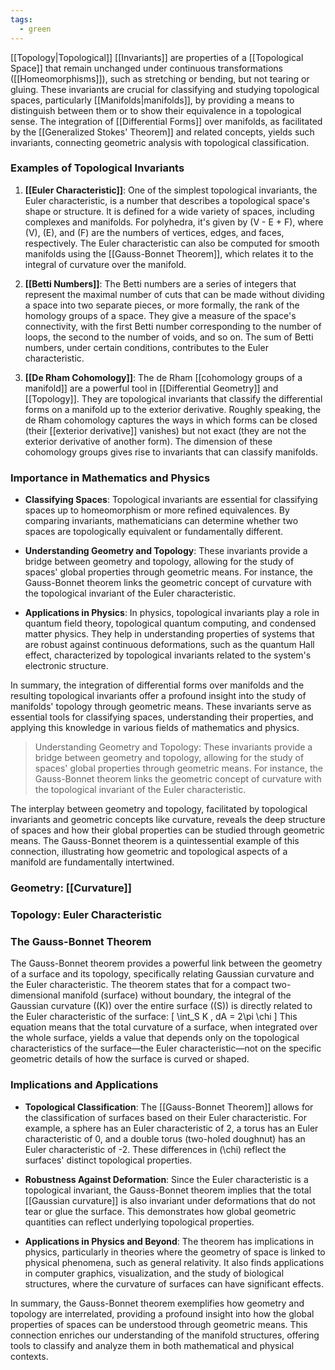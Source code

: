 ```yaml
---
tags:
  - green
---
```



[[Topology|Topological]] [[Invariants]] are properties of a [[Topological Space]] that remain unchanged under continuous transformations ([[Homeomorphisms]]), such as stretching or bending, but not tearing or gluing. These invariants are crucial for classifying and studying topological spaces, particularly [[Manifolds|manifolds]], by providing a means to distinguish between them or to show their equivalence in a topological sense. The integration of [[Differential Forms]] over manifolds, as facilitated by the [[Generalized Stokes' Theorem]] and related concepts, yields such invariants, connecting geometric analysis with topological classification.

### Examples of Topological Invariants

1. **[[Euler Characteristic]]**: One of the simplest topological invariants, the Euler characteristic, is a number that describes a topological space's shape or structure. It is defined for a wide variety of spaces, including complexes and manifolds. For polyhedra, it's given by \(V - E + F\), where \(V\), \(E\), and \(F\) are the numbers of vertices, edges, and faces, respectively. The Euler characteristic can also be computed for smooth manifolds using the [[Gauss-Bonnet Theorem]], which relates it to the integral of curvature over the manifold.

2. **[[Betti Numbers]]**: The Betti numbers are a series of integers that represent the maximal number of cuts that can be made without dividing a space into two separate pieces, or more formally, the rank of the homology groups of a space. They give a measure of the space's connectivity, with the first Betti number corresponding to the number of loops, the second to the number of voids, and so on. The sum of Betti numbers, under certain conditions, contributes to the Euler characteristic.

3. **[[De Rham Cohomology]]**: The de Rham [[cohomology groups of a manifold]] are a powerful tool in [[Differential Geometry]] and [[Topology]]. They are topological invariants that classify the differential forms on a manifold up to the exterior derivative. Roughly speaking, the de Rham cohomology captures the ways in which forms can be closed (their [[exterior derivative]] vanishes) but not exact (they are not the exterior derivative of another form). The dimension of these cohomology groups gives rise to invariants that can classify manifolds.

### Importance in Mathematics and Physics

- **Classifying Spaces**: Topological invariants are essential for classifying spaces up to homeomorphism or more refined equivalences. By comparing invariants, mathematicians can determine whether two spaces are topologically equivalent or fundamentally different.

- **Understanding Geometry and Topology**: These invariants provide a bridge between geometry and topology, allowing for the study of spaces' global properties through geometric means. For instance, the Gauss-Bonnet theorem links the geometric concept of curvature with the topological invariant of the Euler characteristic.

- **Applications in Physics**: In physics, topological invariants play a role in quantum field theory, topological quantum computing, and condensed matter physics. They help in understanding properties of systems that are robust against continuous deformations, such as the quantum Hall effect, characterized by topological invariants related to the system's electronic structure.

In summary, the integration of differential forms over manifolds and the resulting topological invariants offer a profound insight into the study of manifolds' topology through geometric means. These invariants serve as essential tools for classifying spaces, understanding their properties, and applying this knowledge in various fields of mathematics and physics.

> Understanding Geometry and Topology: These invariants provide a bridge between geometry and topology, allowing for the study of spaces' global properties through geometric means. For instance, the Gauss-Bonnet theorem links the geometric concept of curvature with the topological invariant of the Euler characteristic.

The interplay between geometry and topology, facilitated by topological invariants and geometric concepts like curvature, reveals the deep structure of spaces and how their global properties can be studied through geometric means. The Gauss-Bonnet theorem is a quintessential example of this connection, illustrating how geometric and topological aspects of a manifold are fundamentally intertwined.

### Geometry: [[Curvature]]

### Topology: Euler Characteristic



### The Gauss-Bonnet Theorem

The Gauss-Bonnet theorem provides a powerful link between the geometry of a surface and its topology, specifically relating Gaussian curvature and the Euler characteristic. The theorem states that for a compact two-dimensional manifold (surface) without boundary, the integral of the Gaussian curvature (\(K\)) over the entire surface (\(S\)) is directly related to the Euler characteristic of the surface:
\[ \int_S K \, dA = 2\pi \chi \]
This equation means that the total curvature of a surface, when integrated over the whole surface, yields a value that depends only on the topological characteristics of the surface—the Euler characteristic—not on the specific geometric details of how the surface is curved or shaped.

### Implications and Applications

- **Topological Classification**: The [[Gauss-Bonnet Theorem]] allows for the classification of surfaces based on their Euler characteristic. For example, a sphere has an Euler characteristic of 2, a torus has an Euler characteristic of 0, and a double torus (two-holed doughnut) has an Euler characteristic of -2. These differences in \(\chi\) reflect the surfaces' distinct topological properties.

- **Robustness Against Deformation**: Since the Euler characteristic is a topological invariant, the Gauss-Bonnet theorem implies that the total [[Gaussian curvature]] is also invariant under deformations that do not tear or glue the surface. This demonstrates how global geometric quantities can reflect underlying topological properties.

- **Applications in Physics and Beyond**: The theorem has implications in physics, particularly in theories where the geometry of space is linked to physical phenomena, such as general relativity. It also finds applications in computer graphics, visualization, and the study of biological structures, where the curvature of surfaces can have significant effects.

In summary, the Gauss-Bonnet theorem exemplifies how geometry and topology are interrelated, providing a profound insight into how the global properties of spaces can be understood through geometric means. This connection enriches our understanding of the manifold structures, offering tools to classify and analyze them in both mathematical and physical contexts.
